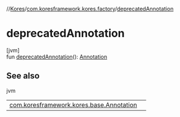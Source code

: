 //[Kores](../../index.md)/[com.koresframework.kores.factory](index.md)/[deprecatedAnnotation](deprecated-annotation.md)

# deprecatedAnnotation

[jvm]\
fun [deprecatedAnnotation](deprecated-annotation.md)(): [Annotation](../com.koresframework.kores.base/-annotation/index.md)

## See also

jvm

| | |
|---|---|
| [com.koresframework.kores.base.Annotation](../com.koresframework.kores.base/-annotation/index.md) |  |
